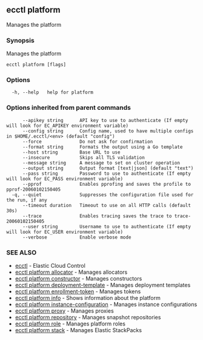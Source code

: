 ## ecctl platform

Manages the platform

### Synopsis

Manages the platform

```
ecctl platform [flags]
```

### Options

```
  -h, --help   help for platform
```

### Options inherited from parent commands

```
      --apikey string      API key to use to authenticate (If empty will look for EC_APIKEY environment variable)
      --config string      Config name, used to have multiple configs in $HOME/.ecctl/<env> (default "config")
      --force              Do not ask for confirmation
      --format string      Formats the output using a Go template
      --host string        Base URL to use
      --insecure           Skips all TLS validation
      --message string     A message to set on cluster operation
      --output string      Output format [text|json] (default "text")
      --pass string        Password to use to authenticate (If empty will look for EC_PASS environment variable)
      --pprof              Enables pprofing and saves the profile to pprof-20060102150405
  -q, --quiet              Suppresses the configuration file used for the run, if any
      --timeout duration   Timeout to use on all HTTP calls (default 30s)
      --trace              Enables tracing saves the trace to trace-20060102150405
      --user string        Username to use to authenticate (If empty will look for EC_USER environment variable)
      --verbose            Enable verbose mode
```

### SEE ALSO

* [ecctl](ecctl.md)	 - Elastic Cloud Control
* [ecctl platform allocator](ecctl_platform_allocator.md)	 - Manages allocators
* [ecctl platform constructor](ecctl_platform_constructor.md)	 - Manages constructors
* [ecctl platform deployment-template](ecctl_platform_deployment-template.md)	 - Manages deployment templates
* [ecctl platform enrollment-token](ecctl_platform_enrollment-token.md)	 - Manages tokens
* [ecctl platform info](ecctl_platform_info.md)	 - Shows information about the platform
* [ecctl platform instance-configuration](ecctl_platform_instance-configuration.md)	 - Manages instance configurations
* [ecctl platform proxy](ecctl_platform_proxy.md)	 - Manages proxies
* [ecctl platform repository](ecctl_platform_repository.md)	 - Manages snapshot repositories
* [ecctl platform role](ecctl_platform_role.md)	 - Manages platform roles
* [ecctl platform stack](ecctl_platform_stack.md)	 - Manages Elastic StackPacks

